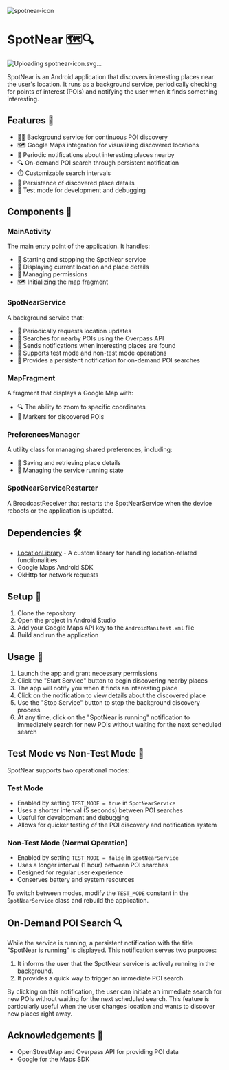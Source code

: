 ![spotnear-icon](https://github.com/user-attachments/assets/c21cba80-e742-4b52-9711-0dddbfefbc37)
# SpotNear 🗺️🔍

![<svg xmlns="http://www.w3.org/2000/svg" viewBox="0 0 48 48">
  <circle cx="24" cy="24" r="22" fill="#4CAF50"/>
  <circle cx="24" cy="24" r="18" fill="#81C784"/>
  <path d="M24 10c-5.5 0-10 4.5-10 10 0 7.5 10 18 10 18s10-10.5 10-18c0-5.5-4.5-10-10-10zm0 13.5c-1.9 0-3.5-1.6-3.5-3.5s1.6-3.5 3.5-3.5 3.5 1.6 3.5 3.5-1.6 3.5-3.5 3.5z" fill="#FFFFFF"/>
</svg>
Uploading spotnear-icon.svg…]()


SpotNear is an Android application that discovers interesting places near the user's location. It runs as a background service, periodically checking for points of interest (POIs) and notifying the user when it finds something interesting.

## Features 🌟

- 🏃‍♂️ Background service for continuous POI discovery
- 🗺️ Google Maps integration for visualizing discovered locations
- 🔔 Periodic notifications about interesting places nearby
- 🔍 On-demand POI search through persistent notification
- ⏱️ Customizable search intervals
- 💾 Persistence of discovered place details
- 🧪 Test mode for development and debugging

## Components 🧩

### MainActivity

The main entry point of the application. It handles:
- 🚀 Starting and stopping the SpotNear service
- 📍 Displaying current location and place details
- 🔐 Managing permissions
- 🗺️ Initializing the map fragment

### SpotNearService

A background service that:
- 📡 Periodically requests location updates
- 🔎 Searches for nearby POIs using the Overpass API
- 🔔 Sends notifications when interesting places are found
- 🔀 Supports test mode and non-test mode operations
- 📢 Provides a persistent notification for on-demand POI searches

### MapFragment

A fragment that displays a Google Map with:
- 🔍 The ability to zoom to specific coordinates
- 📌 Markers for discovered POIs

### PreferencesManager

A utility class for managing shared preferences, including:
- 💾 Saving and retrieving place details
- 🔄 Managing the service running state

### SpotNearServiceRestarter

A BroadcastReceiver that restarts the SpotNearService when the device reboots or the application is updated.

## Dependencies 🛠️

- [LocationLibrary](https://github.com/bendayaniv/LocationLibrary) - A custom library for handling location-related functionalities
- Google Maps Android SDK
- OkHttp for network requests

## Setup 🚀

1. Clone the repository
2. Open the project in Android Studio
3. Add your Google Maps API key to the `AndroidManifest.xml` file
4. Build and run the application

## Usage 📱

1. Launch the app and grant necessary permissions
2. Click the "Start Service" button to begin discovering nearby places
3. The app will notify you when it finds an interesting place
4. Click on the notification to view details about the discovered place
5. Use the "Stop Service" button to stop the background discovery process
6. At any time, click on the "SpotNear is running" notification to immediately search for new POIs without waiting for the next scheduled search

## Test Mode vs Non-Test Mode 🧪

SpotNear supports two operational modes:

### Test Mode

- Enabled by setting `TEST_MODE = true` in `SpotNearService`
- Uses a shorter interval (5 seconds) between POI searches
- Useful for development and debugging
- Allows for quicker testing of the POI discovery and notification system

### Non-Test Mode (Normal Operation)

- Enabled by setting `TEST_MODE = false` in `SpotNearService`
- Uses a longer interval (1 hour) between POI searches
- Designed for regular user experience
- Conserves battery and system resources

To switch between modes, modify the `TEST_MODE` constant in the `SpotNearService` class and rebuild the application.

## On-Demand POI Search 🔍

While the service is running, a persistent notification with the title "SpotNear is running" is displayed. This notification serves two purposes:

1. It informs the user that the SpotNear service is actively running in the background.
2. It provides a quick way to trigger an immediate POI search.

By clicking on this notification, the user can initiate an immediate search for new POIs without waiting for the next scheduled search. This feature is particularly useful when the user changes location and wants to discover new places right away.

## Acknowledgements 🙏

- OpenStreetMap and Overpass API for providing POI data
- Google for the Maps SDK
